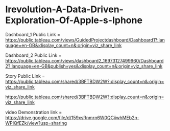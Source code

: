 # Irevolution-A-Data-Driven-Exploration-Of-Apple-s-Iphone

Dashboard_1 Public Link = https://public.tableau.com/views/GuidedProjectdashboard/Dashboard1?:language=en-GB&:display_count=n&:origin=viz_share_link

Dashboard_2 Public Link = https://public.tableau.com/views/dashboard2_16973127499960/Dashboard2?:language=en-GB&publish=yes&:display_count=n&:origin=viz_share_link

Story Public Link = https://public.tableau.com/shared/3BFTBDW2W?:display_count=n&:origin=viz_share_link

https://public.tableau.com/shared/3BFTBDW2W?:display_count=n&:origin=viz_share_link

video Demonstration link = https://drive.google.com/file/d/159xsRnmrn6W0QCiiwhMEb2n-WPIQfEZk/view?usp=sharing
